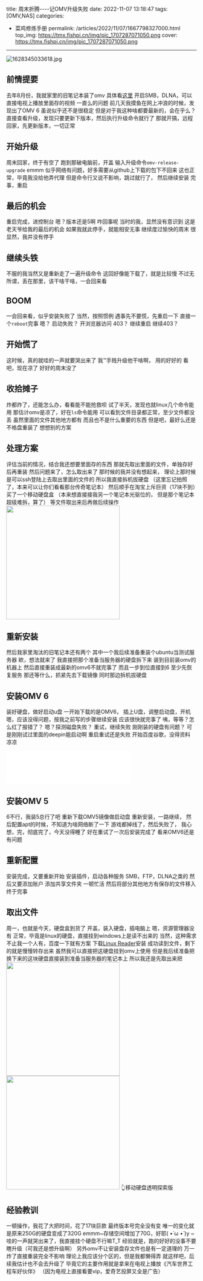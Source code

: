 title: 周末折腾----记OMV升级失败
date: 2022-11-07 13:18:47
tags: [OMV,NAS]
categories: 
- 菜鸡修炼手册
permalink: /articles/2022/11/07/1667798327000.html
top_img: https://tmx.fishpi.cn/img/pic_1707287071050.png
cover: https://tmx.fishpi.cn/img/pic_1707287071050.png
---
![1628345033618.jpg](https://tmx.fishpi.cn/img/pic_1707287071050.png)

## 前情提要
去年8月份，我就家里的旧笔记本装了omv
具体看[这里](https://sszsj.com/articles/2021/08/16/1629091393130.html)
开启SMB，DLNA，可以直接电视上播放里面存的视频
一直么的问题
前几天我摸鱼在网上冲浪的时候，发现出了OMV 6
虽说似乎还不是很稳定
但是对于我这种啥都要最新的，会在乎么？
直接查看升级，发现只要更新下版本，然后执行升级命令就行了
那就开搞，远程回家，先更新版本，一切正常

## 开始升级
周末回家，终于有空了
跑到那破电脑前，开盖
输入升级命令`omv-release-upgrade`
emmm
似乎网络有问题，好多需要从github上下载的包下不回来
这也正常，毕竟我没给他弄代理
但是命令行又说不影响，跳过就行了，
然后继续安装
完事，重启

## 最后的机会
重启完成，进控制台
嗯？版本还是5啊
咋回事呢
当时的我，显然没有意识到
这是老天爷给我的最后的机会
如果我就此停手，就能相安无事
继续度过愉快的周末
很显然，我并没有停手

## 继续头铁
不服的我当然又是重新走了一遍升级命令
这回好像能下载了，就是比较慢
不过无所谓，丢在那里，该干啥干啥，一会回来看

## BOOM
一会回来看，似乎安装失败了
当然，按照惯例
遇事先不要慌，先重启一下
直接一个`reboot`完事
嗯？
启动失败？
开浏览器访问
403？
继续重启
继续403？

## 开始慌了
这时候，真的就哇的一声就要哭出来了
我™手贱升级他干啥啊，
用的好好的
看吧，现在凉了
好好的周末没了

## 收拾摊子
炸都炸了，还能怎么办，看看能不能抢救呗
试了半天，发现也就linux几个命令能用
那估计omv是凉了，好在`ls`命令能用
可以看到文件目录都正常，至少文件都没丢
虽然里面的文件其他地方都有
而且也不是什么重要的东西
但是吧，最好么还是不格盘重装了
想想别的方案

## 处理方案
评估当前的情况，结合我还想要里面存的东西
那就先取出里面的文件，单独存好后再重装
然后问题来了，怎么取出来了
那时候的我并没有想起来，
理论上那时候是可以ssh登陆上去取出里面的文件的
所以我直接拆机拔硬盘
（这里忘记拍照了，本来可以让你们看看那台传奇笔记本）
然后顺手在淘宝上斥巨资（17块不到）买了一个移动硬盘盒
（本来想直接接我另一个笔记本光驱位的，
但是那个笔记本超级难拆，算了）
等文件取出来后再做后续操作
<img src=https://tmx.fishpi.cn/img/QQ图片20221107141737.jpg width="300">

## 重新安装
然后我家里淘汰的旧笔记本还有两个
其中一个我后续准备重装个ubuntu当测试服务器
欸，想法就来了
我直接把那个准备当服务器的硬盘拆下来
装到目前装omv的机器上
然后直接重装成最新的omv6不就完事了
而且一步到位直接到6
至少先恢复服务
那还等什么，抓紧先去下载镜像
同时那边拆机拔硬盘

## 安装OMV 6
装好硬盘，做好启动u盘
一开始下载的是OMV6，
插上U盘，调整启动盘，开机
嗯，应该没得问题，按我之前写的步骤继续安装
应该很快就完事了
咦，等等？怎么红了报错了？
嗯？探测磁盘失败？
重试，继续失败
刚刚装的硬盘有问题？
可是刚刚试过里面的deepin能启动啊
重启重试还是失败
开始百度谷歌，没得资料
凉凉
<iframe frameborder="no" border="0" marginwidth="0" marginheight="0" width=330 height=86 src="//music.163.com/outchain/player?type=2&id=1889205264&auto=0&height=66"></iframe>

## 安装OMV 5
6不行，我装5总行了吧
重新下载OMV5镜像做启动盘
重新安装，一路继续，
然后配置apt的时候，不知道为啥网络断了一下
游戏都掉线了，然后失败了，
我心想，完，彻底完了，今天没得睡了
好在重试了一次后安装完成了
看来OMV6还是有问题

## 重新配置
安装完成，又要重新开始
安装插件，启动各种服务
SMB，FTP，DLNA之类的
然后又要添加账户
添加共享文件夹
一顿忙活
然后将部分其他地方有保存的文件移入
终于完事

## 取出文件
周一，也就是今天，硬盘盒到货了
开盖，装入硬盘，插电脑上
嗯，资源管理器没有
正常，毕竟是linux的硬盘，直接挂到windows上是读不出来的
当然，这种需求不止我一个人有，百度一下就有方案
下载[Linux Reader](https://www.diskinternals.com/linux-reader/)安装
成功读到文件，剩下的就是慢慢转存出来
虽然我可以直接把这硬盘挂到omv上使用
但是我后续准备把换下来的这块硬盘直接装到准备当服务器的笔记本上
所以我还是先取出来把
<img src=https://tmx.fishpi.cn/img/QQ图片20221107141741.jpg width="300"><img src=https://tmx.fishpi.cn/img/QQ图片20221107141745.jpg width="300">
👆移动硬盘透明探索版

## 经验教训
一顿操作，我花了大把时间，花了17块巨款
最终版本号完全没有变
唯一的变化就是原来250G的硬盘变成了320G
emmm~存储空间增加了70G，好耶( •̀ ω •́ )y
~哇的一声就哭出来了，我直接挂个硬盘不行嘛T_T
经验就是，跑的好好的没事不要瞎升级（可我还是想升级啊）
另外omv不让安装盘存文件也是有一定道理的
万一炸了直接重装完全不影响
理论上我应该分个区的，但是我都懒得弄
就这样吧，后续我估计也不会去升级了
毕竟它的主要作用就是拿来在电视上播放《汽车世界工程车好伙伴》
（因为电视上直接看要vip，爱奇艺投屏又全是广告）








